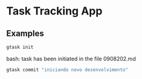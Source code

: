 # Task Tracking App



## Examples
``` bash
gtask init
```

bash: task has been initiated in the file 0908202.md

``` bash
gtask commit "iniciando novo desenvolvimento"
```
